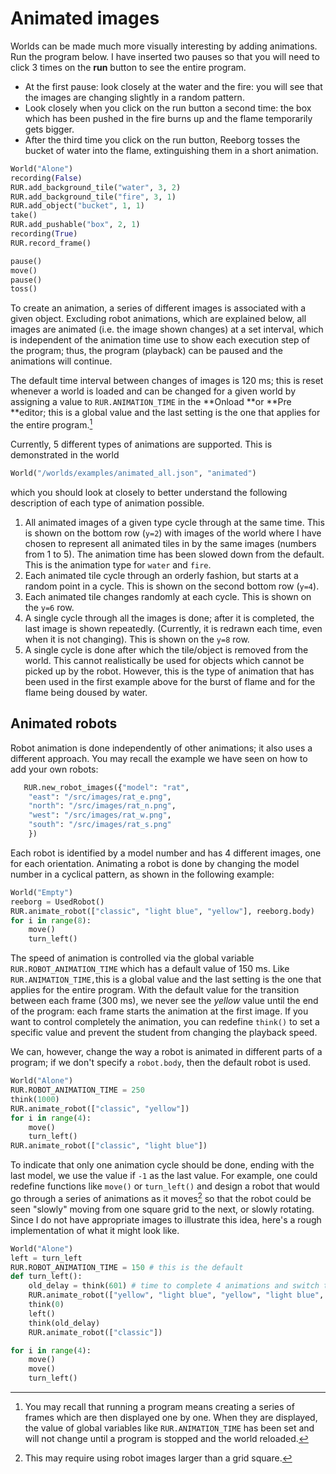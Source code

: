 # Animated images

Worlds can be made much more visually interesting by adding animations. Run the program below. I have inserted two pauses so that you will need to click 3 times on the **run** button to see the entire program.

* At the first pause: look closely at the water and the fire: you will see that the images are changing slightly in a random pattern.
* Look closely when you click on the run button a second time: the box which has been pushed in the fire burns up and the flame temporarily gets bigger.
* After the third time you click on the run button, Reeborg tosses the bucket of water into the flame, extinguishing them in a short animation.

```py
World("Alone")
recording(False)
RUR.add_background_tile("water", 3, 2)
RUR.add_background_tile("fire", 3, 1)
RUR.add_object("bucket", 1, 1)
take()
RUR.add_pushable("box", 2, 1)
recording(True)
RUR.record_frame()

pause()
move()
pause()
toss()
```

To create an animation, a series of different images is associated with a given object. Excluding robot animations, which are explained below, all images are animated \(i.e. the image shown changes\) at a set interval, which is independent of the animation time use to show each execution step of the program; thus, the program \(playback\) can be paused and the animations will continue.

The default time interval between changes of images is 120 ms; this is reset whenever a world is loaded and can be changed for a given world by assigning a value to `RUR.ANIMATION_TIME` in the **Onload **or **Pre **editor; this is a global value and the last setting is the one that applies for the entire program.[^1]

Currently, 5 different types of animations are supported. This is demonstrated in the world

```py
World("/worlds/examples/animated_all.json", "animated")
```

which you should look at closely to better understand the following description of each type of animation possible.

1. All animated images of a given type cycle through at the same time. This is shown on the bottom row \(`y=2`\) with images of the world where I have chosen to represent all animated tiles in by the same images \(numbers from 1 to 5\). The animation time has been slowed down from the default.  This is the animation type for `water` and `fire`.
2. Each animated tile cycle through an orderly fashion, but starts at a random point in a cycle. This is shown on the second bottom row \(`y=4`\).
3. Each animated tile changes randomly at each cycle. This is shown on the `y=6` row.
4. A single cycle through all the images is done; after it is completed, the last image is shown repeatedly. \(Currently, it is redrawn each time, even when it is not changing\). This is shown on the `y=8` row.
5. A single cycle is done after which the tile/object is removed from the world. This cannot realistically be used for objects which cannot be picked up by the robot.  However, this is the type of animation that has been used in the first example above for the burst of flame and for the flame being doused by water.  

## Animated robots

Robot animation is done independently of other animations; it also uses a different approach.  You may recall the example we have seen on how to add your own robots:

```py
   RUR.new_robot_images({"model": "rat",
    "east": "/src/images/rat_e.png",
    "north": "/src/images/rat_n.png",
    "west": "/src/images/rat_w.png",
    "south": "/src/images/rat_s.png"
    })
```

Each robot is identified by a model number and has 4 different images, one for each orientation. Animating a robot is done by changing the model number in a cyclical pattern, as shown in the following example:

```py
World("Empty")
reeborg = UsedRobot()
RUR.animate_robot(["classic", "light blue", "yellow"], reeborg.body)
for i in range(8):
    move()
    turn_left()
```

The speed of animation is controlled via the global variable `RUR.ROBOT_ANIMATION_TIME` which has a default value of 150 ms. Like `RUR.ANIMATION_TIME,`this is a global value and the last setting is the one that applies for the entire program. With the default value for the transition between each frame \(300 ms\), we never see the _yellow_ value until the end of the program: each frame starts the animation at the first image. If you want to control completely the animation, you can redefine `think()` to set a specific value and prevent the student from changing the playback speed.

We can, however, change the way a robot is animated in different parts of a program; if we don't specify a `robot.body`, then the default robot is used.

```py
World("Alone")
RUR.ROBOT_ANIMATION_TIME = 250
think(1000)
RUR.animate_robot(["classic", "yellow"])
for i in range(4):
    move()
    turn_left()
RUR.animate_robot(["classic", "light blue"])
```

To indicate that only one animation cycle should be done, ending with the last model, we use the value if `-1` as the last value. For example, one could redefine functions like `move()` or `turn_left()` and design a robot that would go through a series of animations as it moves[^2] so that the robot could be seen "slowly" moving from one square grid to the next, or slowly rotating. Since I do not have appropriate images to illustrate this idea, here's a rough implementation of what it might look like.

```py
World("Alone")
left = turn_left
RUR.ROBOT_ANIMATION_TIME = 150 # this is the default
def turn_left():
    old_delay = think(601) # time to complete 4 animations and switch to 5th model
    RUR.animate_robot(["yellow", "light blue", "yellow", "light blue", "classic", -1])
    think(0)
    left()
    think(old_delay)
    RUR.animate_robot(["classic"])

for i in range(4):
    move()
    move()
    turn_left()
```

[^1]: You may recall that running a program means creating a series of frames which are then displayed one by one. When they are displayed, the value of global variables like `RUR.ANIMATION_TIME` has been set and will not change until a program is stopped and the world reloaded.

[^2]: This may require using robot images larger than a grid square.

